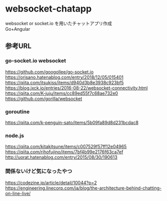 # websocket-chatapp

websocket or socket.io を用いたチャットアプリ作成  
Go+Angular  

## 参考URL

### go-socket.io websocket

https://github.com/googollee/go-socket.io  
https://orisano.hatenablog.com/entry/2018/12/05/015401  
https://qiita.com/itsukiss/items/d940d3b8e3938c923bf5  
https://blog.jxck.io/entries/2016-08-22/websocket-connectivity.html  
https://qiita.com/K-juju/items/cc89ed55f7c68ae732e0  
https://github.com/gorilla/websocket  

### goroutine

https://qiita.com/k-penguin-sato/items/5b09fa89d8d231bcdac8  

### node.js

https://qiita.com/kitakitsune/items/c007529f57ff12e04965  
https://qiita.com/rihofujino/items/7bf4b99e2176f63ca7ef  
http://uorat.hatenablog.com/entry/2015/08/30/190613  


### 関係ないけど気になったやつ

https://codezine.jp/article/detail/10044?p=2  
https://engineering.linecorp.com/ja/blog/the-architecture-behind-chatting-on-line-live/  

